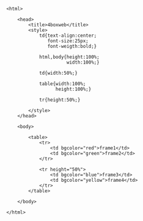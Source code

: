 <!DOCTYPE html>
	<html>
	
		<head>
			<title>4boxweb</title>
			<style>
				td{text-align:center;
				   font-size:25px;
				   font-weigth:bold;}
				
				html,body{height:100%;
						  width:100%;}
						  
				td{width:50%;}
				
				table{width:100%;
					  height:100%;}
					  
				tr{height:50%;}
				   
			</style>
		</head>
		
		<body>
		
			<table>
				<tr>
					<td bgcolor="red">frame1</td>
					<td bgcolor="green">frame2</td>
				</tr>
				
				<tr height="50%">
					<td bgcolor="blue">frame3</td>
					<td bgcolor="yellow">frame4</td>
				</tr>
			</table>
		
		</body>
		
 	</html>
